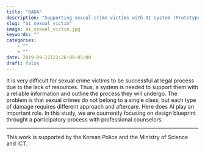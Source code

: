 ```yaml
---
title: "BADA"
description: "Supporting sexual crime victims with AI system (Prototype deployed on web)"
slug: "ai_sexual_victim"
image: ai_sexual_victim.jpg
keywords: ""
categories: 
    - ""
    - ""
date: 2019-09-21T22:26:09-05:00
draft: false
---
```


It is very difficult for sexual crime victims to be successful at legal process due to the lack of resources. Thus, a system is needed to support them with a reliable information and outline the process they will undergo. The problem is that sexual crimes do not belong to a single class, but each type of damage requires different approach and aftercare. Here does AI play an important role. In this study, we are cuurrently focusing on design blueprint throught a participatory process with professional counselors.

---

This work is supported by the Korean Police and the Ministry of Science and ICT.
